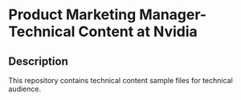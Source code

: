 # Product Marketing Manager- Technical Content at Nvidia

## Description

This repository contains technical content sample files for technical audience.
